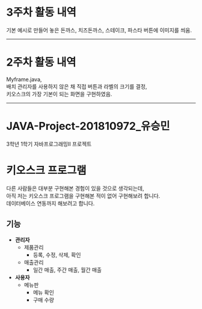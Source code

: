 # 3주차 활동 내역
기본 예시로 만들어 놓은 돈까스, 치즈돈까스, 스테이크, 파스타 버튼에 이미지를 씌움.  

***


# 2주차 활동 내역
Myframe.java,  
배치 관리자를 사용하지 않은 채 직접 버튼과 라벨의 크기를 결정,  
키오스크의 가장 기본이 되는 화면을 구현하였음.


***
# JAVA-Project-201810972_유승민
3학년 1학기 자바프로그래밍II 프로젝트

# 키오스크 프로그램
다른 사람들은 대부분 구현해본 경험이 있을 것으로 생각되는데,  
아직 저는 키오스크 프로그램을 구현해본 적이 없어 구현해보려 합니다.  
데이터베이스 연동까지 해보려고 합니다.

## 기능
+ __관리자__
  + 제품관리
    + 등록, 수정, 삭제, 확인
  + 매출관리
    + 일간 매출, 주간 매출, 월간 매출
+ __사용자__
  + 메뉴판
    + 메뉴 확인
    + 구매 수량

